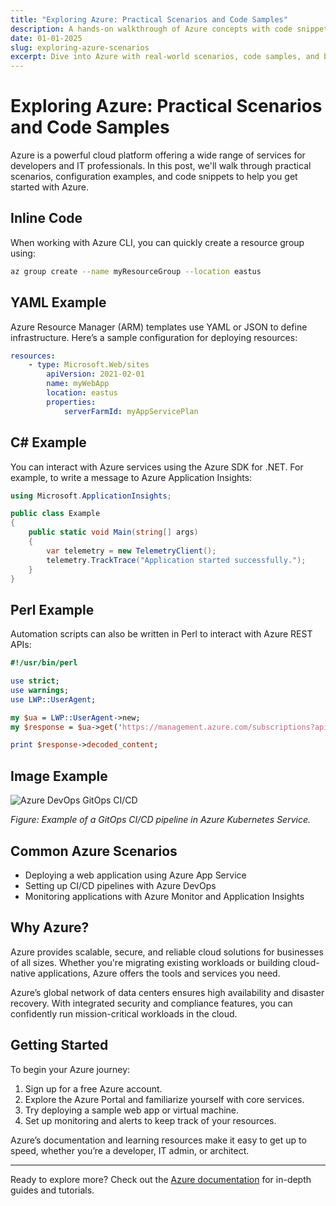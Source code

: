```yaml
---
title: "Exploring Azure: Practical Scenarios and Code Samples"
description: A hands-on walkthrough of Azure concepts with code snippets, configuration examples, and practical tips.
date: 01-01-2025
slug: exploring-azure-scenarios
excerpt: Dive into Azure with real-world scenarios, code samples, and best practices for cloud development.
---
```


# Exploring Azure: Practical Scenarios and Code Samples

Azure is a powerful cloud platform offering a wide range of services for developers and IT professionals. In this post, we'll walk through practical scenarios, configuration examples, and code snippets to help you get started with Azure.

## Inline Code

When working with Azure CLI, you can quickly create a resource group using:

```bash
az group create --name myResourceGroup --location eastus
```

## YAML Example

Azure Resource Manager (ARM) templates use YAML or JSON to define infrastructure. Here’s a sample configuration for deploying resources:

```yaml
resources:
    - type: Microsoft.Web/sites
        apiVersion: 2021-02-01
        name: myWebApp
        location: eastus
        properties:
            serverFarmId: myAppServicePlan
```

## C# Example

You can interact with Azure services using the Azure SDK for .NET. For example, to write a message to Azure Application Insights:

```cs
using Microsoft.ApplicationInsights;

public class Example
{
    public static void Main(string[] args)
    {
        var telemetry = new TelemetryClient();
        telemetry.TrackTrace("Application started successfully.");
    }
}
```

## Perl Example

Automation scripts can also be written in Perl to interact with Azure REST APIs:

```perl
#!/usr/bin/perl

use strict;
use warnings;
use LWP::UserAgent;

my $ua = LWP::UserAgent->new;
my $response = $ua->get('https://management.azure.com/subscriptions?api-version=2020-01-01');

print $response->decoded_content;
```

## Image Example

![Azure DevOps GitOps CI/CD](https://learn.microsoft.com/en-us/azure/architecture/example-scenario/gitops-aks/media/gitops-ci-cd-flux.png)

_Figure: Example of a GitOps CI/CD pipeline in Azure Kubernetes Service._

## Common Azure Scenarios

- Deploying a web application using Azure App Service
- Setting up CI/CD pipelines with Azure DevOps
- Monitoring applications with Azure Monitor and Application Insights

## Why Azure?

Azure provides scalable, secure, and reliable cloud solutions for businesses of all sizes. Whether you're migrating existing workloads or building cloud-native applications, Azure offers the tools and services you need.

Azure’s global network of data centers ensures high availability and disaster recovery. With integrated security and compliance features, you can confidently run mission-critical workloads in the cloud.

## Getting Started

To begin your Azure journey:

1. Sign up for a free Azure account.
2. Explore the Azure Portal and familiarize yourself with core services.
3. Try deploying a sample web app or virtual machine.
4. Set up monitoring and alerts to keep track of your resources.

Azure’s documentation and learning resources make it easy to get up to speed, whether you’re a developer, IT admin, or architect.

---

Ready to explore more? Check out the [Azure documentation](https://learn.microsoft.com/en-us/azure/) for in-depth guides and tutorials.
